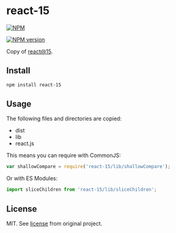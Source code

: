 # react-15

[![NPM](https://nodei.co/npm/react-15.png)](https://nodei.co/npm/react-15/)

[![NPM version](https://img.shields.io/npm/v/react-15.svg)](https://www.npmjs.com/package/react-15)

Copy of [react@15](https://unpkg.com/react@15/).

## Install

```sh
npm install react-15
```

## Usage

The following files and directories are copied:

- dist
- lib
- react.js

This means you can require with CommonJS:

```js
var shallowCompare = require('react-15/lib/shallowCompare');
```

Or with ES Modules:

```js
import sliceChildren from 'react-15/lib/sliceChildren';
```

## License

MIT. See [license](https://github.com/facebook/react/blob/15-stable/LICENSE) from original project.
